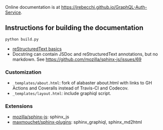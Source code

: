 Online documentation is at https://jrebecchi.github.io/GraphQL-Auth-Service.

## Instructions for building the documentation

```bash
python build.py
```

- [reStructuredText basics](https://www.sphinx-doc.org/en/master/usage/restructuredtext/basics.html)
- Docstring can contain JSDoc and reStructuredText annotations, but no markdown.
  See https://github.com/mozilla/sphinx-js/issues/69

### Customization

- `_templates/about.html`: fork of alabaster about.html with links to GH Actions and Coveralls instead of Travis-CI and Codecov.
- `_templates/layout.html`: include graphiql script.

### Extensions

- [mozilla/sphinx-js](https://github.com/mozilla/sphinx-js): sphinx_js
- [maxmouchet/sphinx-plugins](https://github.com/maxmouchet/sphinx-plugins): sphinx_graphiql, sphinx_md2html

